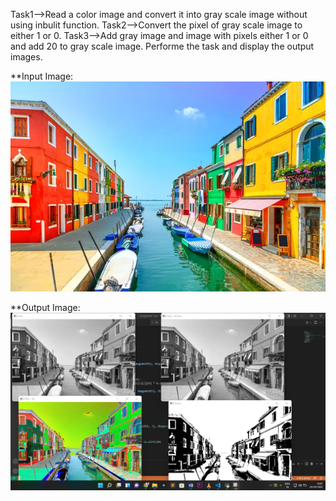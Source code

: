 Task1-->Read a color image and convert it into gray scale image without using inbulit function. 
Task2-->Convert the pixel of gray scale image to either 1 or 0. 
Task3-->Add gray image and image with pixels either 1 or 0 and add 20 to gray scale image. 
Performe the task and display the output images.


**Input Image: ![](./img.jpg)




**Output Image: ![](./Output_img.png)

